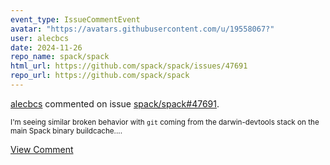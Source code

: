 ```yaml
---
event_type: IssueCommentEvent
avatar: "https://avatars.githubusercontent.com/u/19558067?"
user: alecbcs
date: 2024-11-26
repo_name: spack/spack
html_url: https://github.com/spack/spack/issues/47691
repo_url: https://github.com/spack/spack
---
```


<a href='https://github.com/alecbcs' target='_blank'>alecbcs</a> commented on issue <a href='https://github.com/spack/spack/issues/47691' target='_blank'>spack/spack#47691</a>.

<small>I'm seeing similar broken behavior with `git` coming from the darwin-devtools stack on the main Spack binary buildcache....</small>

<a href='https://github.com/spack/spack/issues/47691' target='_blank'>View Comment</a>